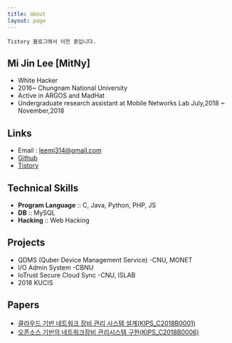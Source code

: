 ```yaml
---
title: about
layout: page
---
```


`Tistory 블로그에서 이전 중입니다.`

## Mi Jin Lee [MitNy]
- White Hacker
- 2016~ Chungnam National University
- Active in ARGOS and MadHat
- Undergraduate research assistant at Mobile Networks Lab July,2018 ~ November,2018

## Links
- Email : leemj314@gmail.com
- [Github](https://github.com/MitNy)
- [Tistory](http://mitny.tistory.com/)

## Technical Skills
- **Program Language** :: C, Java, Python, PHP, JS
- **DB** :: MySQL
- **Hacking** :: Web Hacking

## Projects
- QDMS (Quber Device Management Service) -CNU, MONET
- I/O Admin System -CBNU
- IoTrust Secure Cloud Sync -CNU, ISLAB
- 2018 KUCIS

## Papers
- [클라우드 기반 네트워크 장비 관리 시스템 설계(KIPS_C2018B0001)](https://mitny.github.io/files/KIPS_C2018B0001F.pdf)
- [오픈소스 기반의 네트워크장비 관리시스템 구현(KIPS_C2018B0006)](https://mitny.github.io/files/KIPS_C2018B0006F.pdf)
